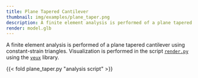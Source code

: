 ```yaml
---
title: Plane Tapered Cantilever
thumbnail: img/examples/plane_taper.png
description: A finite element analysis is performed of a plane tapered cantilever using constant-strain triangles.
render: model.glb
---
```


A finite element analysis is performed of a plane tapered cantilever using constant-strain triangles.
Visualization is performed in the script [`render.py`](render.py) using the [`veux`](https://pypi.org/project/veux) library.

{{< fold plane_taper.py "analysis script" >}}

